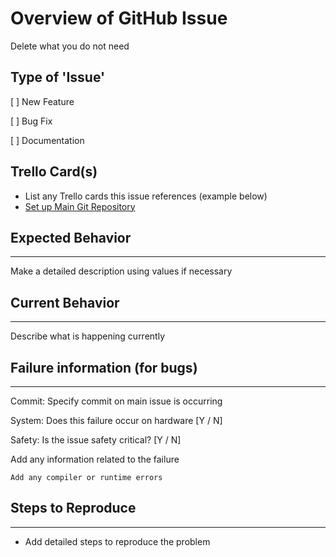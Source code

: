 # Overview of GitHub Issue

Delete what you do not need

## Type of 'Issue'

[ ] New Feature

[ ] Bug Fix

[ ] Documentation

## Trello Card(s)

- List any Trello cards this issue references (example below)
- [Set up Main Git Repository](https://trello.com/c/J9glYo7F)

## Expected Behavior

---

Make a detailed description using values if necessary

## Current Behavior

---

Describe what is happening currently

## Failure information (for bugs)

---

Commit: Specify commit on main issue is occurring

System: Does this failure occur on hardware [Y / N]

Safety: Is the issue safety critical? [Y / N]

Add any information related to the failure


```
Add any compiler or runtime errors
```

## Steps to Reproduce

---

- Add detailed steps to reproduce the problem
